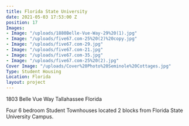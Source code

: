 ```yaml
---
title: Florida State University
date: 2021-05-03 17:53:00 Z
position: 17
Images:
- Image: "/uploads/1880Belle-Vue-Way-29%20(1).jpg"
- Image: "/uploads/five67.com-25%20(2)%20copy.jpg"
- Image: "/uploads/five67.com-29.jpg"
- Image: "/uploads/five67.com-21.jpg"
- Image: "/uploads/five67.com-35.jpg"
- Image: "/uploads/five67.com-25%20(2).jpg"
Cover Image: "/uploads/Cover%20Photo%20Seminole%20Cottages.jpg"
Type: Student Housing
Location: Florida
layout: project
---
```


1803 Belle Vue Way Tallahassee Florida

Four 6 bedroom Student Townhouses located 2 blocks from Florida State University Campus.

